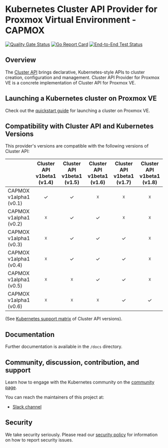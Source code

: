 # Kubernetes Cluster API Provider for Proxmox Virtual Environment - CAPMOX

[![Quality Gate Status](https://sonarcloud.io/api/project_badges/measure?project=ionos-cloud_cluster-api-provider-proxmox&metric=alert_status&token=fb1b4c0a87d83a780c76c21be0f89dc13efc2ca0)](https://sonarcloud.io/summary/new_code?id=ionos-cloud_cluster-api-provider-proxmox)
[![Go Report Card](https://goreportcard.com/badge/github.com/ionos-cloud/cluster-api-provider-proxmox)](https://goreportcard.com/report/github.com/ionos-cloud/cluster-api-provider-proxmox)
[![End-to-End Test Status](https://github.com/ionos-cloud/cluster-api-provider-proxmox/actions/workflows/e2e.yml/badge.svg?branch=main)](https://github.com/ionos-cloud/cluster-api-provider-proxmox/actions/workflows/e2e.yml?query=branch%3Amain)

## Overview

The [Cluster API](https://github.com/kubernetes-sigs/cluster-api) brings declarative, Kubernetes-style APIs to cluster creation, configuration and management.
Cluster API Provider for Proxmox VE is a concrete implementation of Cluster API for Proxmox VE.

## Launching a Kubernetes cluster on Proxmox VE

Check out the [quickstart guide](./docs/Usage.md#quick-start) for launching a cluster on Proxmox VE.

## Compatibility with Cluster API and Kubernetes Versions
This provider's versions are compatible with the following versions of Cluster API:

|                        | Cluster API v1beta1 (v1.4) | Cluster API v1beta1 (v1.5) | Cluster API v1beta1 (v1.6) | Cluster API v1beta1 (v1.7) | Cluster API v1beta1 (v1.8) |
|------------------------|:--------------------------:|:--------------------------:|:--------------------------:|:--------------------------:|:--------------------------:|
| CAPMOX v1alpha1 (v0.1) |             ✓              |             ✓              |             ☓              |             ☓              |             ☓              |
| CAPMOX v1alpha1 (v0.2) |             ☓              |             ✓              |             ✓              |             ☓              |             ☓              |
| CAPMOX v1alpha1 (v0.3) |             ☓              |             ✓              |             ✓              |             ✓              |             ☓              |
| CAPMOX v1alpha1 (v0.4) |             ☓              |             ✓              |             ✓              |             ✓              |             ☓              |
| CAPMOX v1alpha1 (v0.5) |             ☓              |             ☓              |             ✓              |             ✓              |             ☓              |
| CAPMOX v1alpha1 (v0.6) |             ☓              |             ☓              |             ☓              |             ✓              |             ✓              |

(See [Kubernetes support matrix](https://cluster-api.sigs.k8s.io/reference/versions.html) of Cluster API versions).

## Documentation

Further documentation is available in the `/docs` directory.

## Community, discussion, contribution, and support

Learn how to engage with the Kubernetes community on the [community page](http://kubernetes.io/community/).

You can reach the maintainers of this project at:

- [Slack channel](https://kubernetes.slack.com/messages/cluster-api-proxmox)

## Security

We take security seriously.
Please read our [security policy](SECURITY.md) for information on how to report security issues.
